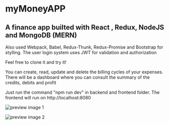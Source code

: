 # myMoneyAPP 
## A finance app builted with React , Redux, NodeJS and MongoDB (MERN)

Also used Webpack, Babel, Redux-Thunk, Redux-Promise and Bootstrap for stylling. The user login system uses JWT for validation and authorization

Feel free to clone it and try it!

You can create, read, update and delete the billing cycles of your expenses. There will be a dashboard where you can consult the summary of the credits, debits and profit

Just run the command "npm run dev" in backend and frontend folder. The frontend will run on http://localhost:8080

![preview image 1](https://github.com/koba1917/myMoneyAPP/blob/master/1.jpg)

![preview image 2](https://github.com/koba1917/myMoneyAPP/blob/master/4.jpg)
